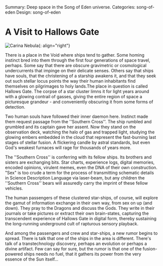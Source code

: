 Summary: Deep space in the Song of Eden universe.
Categories: song-of-eden
Design: song-of-eden

# A Visit to Hallows Gate

![Carina Nebula](/attachments/art/320px-Landscape_Carina_Nebula.jpg){: align="right"}

There is a place in the Void where ships tend to gather. Some homing instinct bred into them through the first four generations of space travel, perhaps. Some say that there are obscure gravimetric or cosmological undercurrents that impinge on their delicate senses. Others say that ships have souls, that the christening of a starship awakens it, and that they seek out such stellar locus points the way their human inhabitants find themselves on pilgrimages to holy lands.The place in question is called Hallows Gate. The corpse of a star cluster limns it for light years around with a glowing contrail of gasses, giving the entire region of space a picturesque grandeur - and conveniently obscuring it from some forms of detection.

Two human souls have followed their inner daemon here. Instinct made them request passage from the ''Southern Cross''. The ship rumbled and grumbled and its captain gave her assent. Now they stand on the observation deck, watching the halo of gas and trapped light, studying the glowing embers embedded in the cloud that represent the fast-burning last stages of stellar fusion. A flickering candle by astral standards, but even God's weakest furnaces will rage for thousands of years more.

The ''Southern Cross'' is conferring with its fellow ships. Its brothers and sisters are exchanging bits. Star charts, experience logs, digital memories, encoded opinions, virulent memes, even the DNA of their own construction. "Sex" is too crude a term for the process of transmitting schematic details in Science Description Language via laser-beam, but any children the ''Southern Cross'' bears will assuredly carry the imprint of these fellow vehicles.

The human passengers of these clustered star-ships, of course, will explore the gamut of information exchange in their own way, from sex on up (and down). They pray to the Dragons and discuss the Gods. They write in their journals or take pictures or extract their own brain-states, capturing the transcendent experience of Hallows Gate in digital form, thereby sustaining the long-running underground cult of rapturous sensory playback.

And among the passengers and crew and star-ships, a new rumor begins to spread. There is talk that one of the ships in the area is different. There's talk of a transtechnology discovery, perhaps an evolution or perhaps a divine artifact. Few can say for sure, but the rumor is that one of the fusion-powered ships needs no fuel, that it gathers its power from the very essence of the Sun itself...
